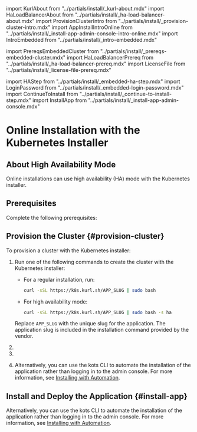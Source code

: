 import KurlAbout from "../partials/install/_kurl-about.mdx"
import HaLoadBalancerAbout from "../partials/install/_ha-load-balancer-about.mdx"
import ProvisionClusterIntro from "../partials/install/_provision-cluster-intro.mdx"
import AppInstallIntroOnline from "../partials/install/_install-app-admin-console-intro-online.mdx"
import IntroEmbedded from "../partials/install/_intro-embedded.mdx"

import PrereqsEmbeddedCluster from "../partials/install/_prereqs-embedded-cluster.mdx"
import HaLoadBalancerPrereq from "../partials/install/_ha-load-balancer-prereq.mdx"
import LicenseFile from "../partials/install/_license-file-prereq.mdx"

import HAStep from "../partials/install/_embedded-ha-step.mdx"
import LoginPassword from "../partials/install/_embedded-login-password.mdx"
import ContinueToInstall from "../partials/install/_continue-to-install-step.mdx"
import InstallApp from "../partials/install/_install-app-admin-console.mdx"

# Online Installation with the Kubernetes Installer

<IntroEmbedded/>

<KurlAbout/>

## About High Availability Mode

Online installations can use high availability (HA) mode with the Kubernetes installer.

<HaLoadBalancerAbout/>

## Prerequisites

Complete the following prerequisites:

<PrereqsEmbeddedCluster/>

<LicenseFile/>

<HaLoadBalancerPrereq/>

## Provision the Cluster {#provision-cluster}

<ProvisionClusterIntro/>

To provision a cluster with the Kubernetes installer:

1. Run one of the following commands to create the cluster with the Kubernetes installer:

    * For a regular installation, run:

      ```bash
      curl -sSL https://k8s.kurl.sh/APP_SLUG | sudo bash
      ```
    
    * For high availability mode:

      ```bash
      curl -sSL https://k8s.kurl.sh/APP_SLUG | sudo bash -s ha
      ```
    
    Replace `APP_SLUG` with the unique slug for the application. The application slug is included in the installation command provided by the vendor.

1. <HAStep/> 

1. <LoginPassword/>

1. <ContinueToInstall/>

   Alternatively, you can use the kots CLI to automate the installation of the application rather than logging in to the admin console. For more information, see [Installing with Automation](installing-existing-cluster-automation).

## Install and Deploy the Application {#install-app} 

<AppInstallIntroOnline/>

Alternatively, you can use the kots CLI to automate the installation of the application rather than logging in to the admin console. For more information, see [Installing with Automation](installing-existing-cluster-automation).

<InstallApp/>
